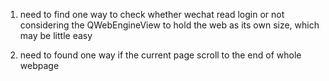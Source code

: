 1. need to find one way to check whether wechat read login or not
    considering the QWebEngineView to hold the web as its own size, which may be little easy

2. need to found one way if the current page scroll to the end of whole webpage
